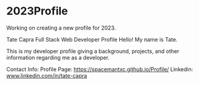# 2023Profile
Working on creating a new profile for 2023.

Tate Capra Full Stack Web Developer Profile
Hello! My name is Tate.

This is my developer profile giving a background, projects, and other information regarding me as a developer.

Contact Info:
Profile Page: https://spacemantxc.github.io/Profile/
Linkedin: www.linkedin.com/in/tate-capra
